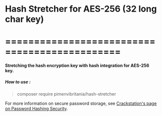 # Hash Stretcher for AES-256 (32 long char key)
# ==============================================

#### Stretching the hash encryption key with hash integration for AES-256 key.

##### How to use : 
> composer require pimenvibritania/hash-stretcher

For more information on secure password storage, see [Crackstation's page on
Password Hashing Security](https://crackstation.net/hashing-security.htm).
